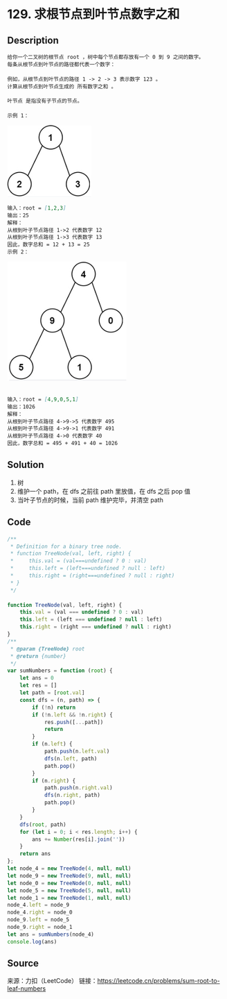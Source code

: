 # 129. 求根节点到叶节点数字之和

## Description

```Markdown
给你一个二叉树的根节点 root ，树中每个节点都存放有一个 0 到 9 之间的数字。
每条从根节点到叶节点的路径都代表一个数字：

例如，从根节点到叶节点的路径 1 -> 2 -> 3 表示数字 123 。
计算从根节点到叶节点生成的 所有数字之和 。

叶节点 是指没有子节点的节点。

示例 1：
```

![节点](../Medium/pic/129-1.jpg)

```Markdown
输入：root = [1,2,3]
输出：25
解释：
从根到叶子节点路径 1->2 代表数字 12
从根到叶子节点路径 1->3 代表数字 13
因此，数字总和 = 12 + 13 = 25
示例 2：
```

![节点](../Medium/pic/129-2.jpg)

```Markdown

输入：root = [4,9,0,5,1]
输出：1026
解释：
从根到叶子节点路径 4->9->5 代表数字 495
从根到叶子节点路径 4->9->1 代表数字 491
从根到叶子节点路径 4->0 代表数字 40
因此，数字总和 = 495 + 491 + 40 = 1026
```

## Solution

1. 树
2. 维护一个 path，在 dfs 之前往 path 里放值，在 dfs 之后 pop 值
3. 当叶子节点的时候，当前 path 维护完毕，并清空 path

## Code

```JavaScript
/**
 * Definition for a binary tree node.
 * function TreeNode(val, left, right) {
 *     this.val = (val===undefined ? 0 : val)
 *     this.left = (left===undefined ? null : left)
 *     this.right = (right===undefined ? null : right)
 * }
 */

function TreeNode(val, left, right) {
    this.val = (val === undefined ? 0 : val)
    this.left = (left === undefined ? null : left)
    this.right = (right === undefined ? null : right)
}
/**
 * @param {TreeNode} root
 * @return {number}
 */
var sumNumbers = function (root) {
    let ans = 0
    let res = []
    let path = [root.val]
    const dfs = (n, path) => {
        if (!n) return
        if (!n.left && !n.right) {
            res.push([...path])
            return
        }
        if (n.left) {
            path.push(n.left.val)
            dfs(n.left, path)
            path.pop()
        }
        if (n.right) {
            path.push(n.right.val)
            dfs(n.right, path)
            path.pop()
        }
    }
    dfs(root, path)
    for (let i = 0; i < res.length; i++) {
        ans += Number(res[i].join(''))
    }
    return ans
};
let node_4 = new TreeNode(4, null, null)
let node_9 = new TreeNode(9, null, null)
let node_0 = new TreeNode(0, null, null)
let node_5 = new TreeNode(5, null, null)
let node_1 = new TreeNode(1, null, null)
node_4.left = node_9
node_4.right = node_0
node_9.left = node_5
node_9.right = node_1
let ans = sumNumbers(node_4)
console.log(ans)
```

## Source

来源：力扣（LeetCode）
链接：https://leetcode.cn/problems/sum-root-to-leaf-numbers
